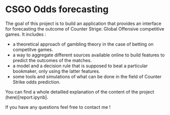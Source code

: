 # CSGO Odds forecasting 

The goal of this project is to build an application that provides an interface for forecasting the outcome of Counter Strige: Global Offensive competitive games.
It includes :
- a theoretical approach of gambling theory in the case of betting on competitve games.
- a way to aggregate different sources available online to build features to predict the outcomes of the matches.
- a model and a decision rule that is supposed to beat a particular bookmaker, only using the latter features.
- some tools and simulations of what can be done in the field of Counter Strike odds prediction.

You can find a whole detailled explanation of the content of the project (here)[report.ipynb]. 

If you have any questions feel free to contact me !
